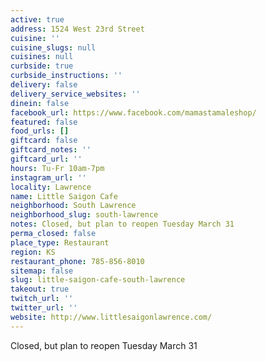 ```yaml
---
active: true
address: 1524 West 23rd Street
cuisine: ''
cuisine_slugs: null
cuisines: null
curbside: true
curbside_instructions: ''
delivery: false
delivery_service_websites: ''
dinein: false
facebook_url: https://www.facebook.com/mamastamaleshop/
featured: false
food_urls: []
giftcard: false
giftcard_notes: ''
giftcard_url: ''
hours: Tu-Fr 10am-7pm
instagram_url: ''
locality: Lawrence
name: Little Saigon Cafe
neighborhood: South Lawrence
neighborhood_slug: south-lawrence
notes: Closed, but plan to reopen Tuesday March 31
perma_closed: false
place_type: Restaurant
region: KS
restaurant_phone: 785-856-8010
sitemap: false
slug: little-saigon-cafe-south-lawrence
takeout: true
twitch_url: ''
twitter_url: ''
website: http://www.littlesaigonlawrence.com/
---
```


Closed, but plan to reopen Tuesday March 31